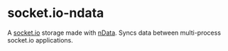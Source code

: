 # socket.io-ndata

A [socket.io](http://socket.io/) storage made with [nData](https://github.com/fent/clusterhub). Syncs data between multi-process socket.io applications.
